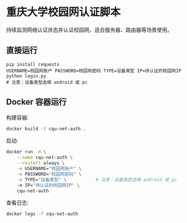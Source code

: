 # 重庆大学校园网认证脚本

持续监测网络认证状态并认证校园网，适合服务器、路由器等场景使用。

## 直接运行

```
pip install requests
USERNAME=校园网账户 PASSWORD=校园网密码 TYPE=设备类型 IP=待认证的校园网IP python login.py
# 注意：设备类型选填 android 或 pc
```

## Docker 容器运行

构建容器:

```bash
docker build -t cqu-net-auth .
```

启动:

```bash
docker run -d \
    --name cqu-net-auth \
    --restart always \
    -e USERNAME="校园网账户" \
    -e PASSWORD="校园网密码" \
    -e TYPE="设备类型" \           # 注意：设备类型选填 android 或 pc
    -e IP="待认证的校园网IP" \
    cqu-net-auth
```

查看日志:

```bash
docker logs -f cqu-net-auth
```